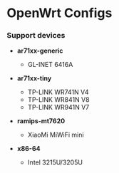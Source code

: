 # OpenWrt Configs

### Support devices

- **ar71xx-generic**
  - GL-INET 6416A

- **ar71xx-tiny**
  - TP-LINK WR741N V4
  - TP-LINK WR841N V8
  - TP-LINK WR941N V7

- **ramips-mt7620**
  - XiaoMi MiWiFi mini

- **x86-64**
  - Intel 3215U/3205U
